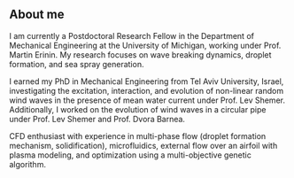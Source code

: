 ## About me


I am currently a Postdoctoral Research Fellow in the Department of Mechanical Engineering at the University of Michigan, working under Prof. Martin Erinin. My research focuses on wave breaking dynamics, droplet formation, and sea spray generation.

I earned my PhD in Mechanical Engineering from Tel Aviv University, Israel, investigating the excitation, interaction, and evolution of non-linear random wind waves in the presence of mean water current under Prof. Lev Shemer. Additionally, I worked on the evolution of wind waves in a circular pipe under Prof. Lev Shemer and Prof. Dvora Barnea.

CFD enthusiast with experience in multi-phase flow (droplet formation mechanism, solidification),  microfluidics, external flow over an airfoil with plasma modeling, and optimization using a multi-objective genetic algorithm.
